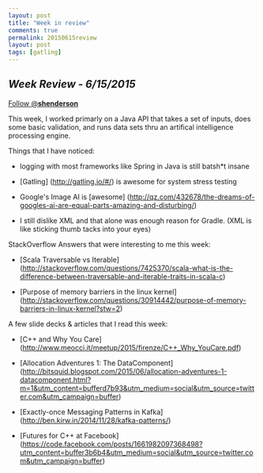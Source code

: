 ```yaml
---
layout: post
title: "Week in review"
comments: true
permalink: 20150615review
layout: post
tags: [gatling]
---
```

*Week Review - 6/15/2015*
-----

<div>
<!-- <a href="https://twitter.com/share" class="twitter-share-button" data-via="__shenderson__">Tweet</a> -->
 
<a href="https://twitter.com/__shenderson__" class="twitter-follow-button" data-show-count="false">Follow @__shenderson__</a>
<script>!function(d,s,id){var js,fjs=d.getElementsByTagName(s)[0],p=/^http:/.test(d.location)?'http':'https';if(!d.getElementById(id)){js=d.createElement(s);js.id=id;js.src=p+'://platform.twitter.com/widgets.js';fjs.parentNode.insertBefore(js,fjs);}}(document, 'script', 'twitter-wjs');</script>
 
 </div>

<!-- Put this just before the closing body tag -->
<script>!function(d,s,id){var js,fjs=d.getElementsByTagName(s)[0];if(!d.getElementById(id)){js=d.createElement(s);js.id=id;js.src="//platform.twitter.com/widgets.js";fjs.parentNode.insertBefore(js,fjs);}}(document,"script","twitter-wjs");</script>

This week, I worked primarly on a Java API that takes a
set of inputs, does some basic validation, and runs data sets thru an artifical intelligence processing engine.

Things that I have noticed:

  * logging with most frameworks like Spring in Java is still batsh*t insane

  * [Gatling] (http://gatling.io/#/) is awesome for system stress testing

  * Google's Image AI is [awesome] (http://qz.com/432678/the-dreams-of-googles-ai-are-equal-parts-amazing-and-disturbing/)

  * I still dislike XML and that alone was enough reason for Gradle.  (XML is like sticking thumb tacks into your eyes)

StackOverflow Answers that were interesting to me this week:

  * [Scala Traversable vs Iterable] (http://stackoverflow.com/questions/7425370/scala-what-is-the-difference-between-traversable-and-iterable-traits-in-scala-c) 

  * [Purpose of memory barriers in the linux kernel] (http://stackoverflow.com/questions/30914442/purpose-of-memory-barriers-in-linux-kernel?stw=2)

A few slide decks & articles that I read this week:

  * [C++ and Why You Care] (http://www.meocci.it/meetup/2015/firenze/C++_Why_YouCare.pdf)

  * [Allocation Adventures 1: The DataComponent] (http://bitsquid.blogspot.com/2015/06/allocation-adventures-1-datacomponent.html?m=1&utm_content=bufferd7b93&utm_medium=social&utm_source=twitter.com&utm_campaign=buffer)

  * [Exactly-once Messaging Patterns in Kafka] (http://ben.kirw.in/2014/11/28/kafka-patterns/)

  * [Futures for C++ at Facebook] (https://code.facebook.com/posts/1661982097368498?utm_content=buffer3b6b4&utm_medium=social&utm_source=twitter.com&utm_campaign=buffer)